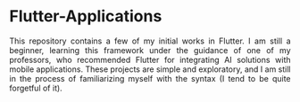 # Flutter-Applications

<p align = "justify"> This repository contains a few of my initial works in Flutter. I am still a beginner, learning this framework under the guidance of one of my professors, who recommended Flutter for integrating AI solutions with mobile applications. These projects are simple and exploratory, and I am still in the process of familiarizing myself with the syntax (I tend to be quite forgetful of it). </p>
